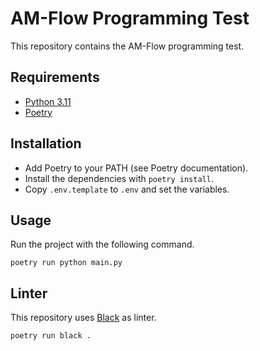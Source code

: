 # AM-Flow Programming Test

This repository contains the AM-Flow programming test.

## Requirements

- [Python 3.11](https://www.python.org/downloads/)
- [Poetry](https://python-poetry.org/docs/)

## Installation

- Add Poetry to your PATH (see Poetry documentation).
- Install the dependencies with `poetry install`.
- Copy `.env.template` to `.env` and set the variables.

## Usage

Run the project with the following command.

```
poetry run python main.py
```

## Linter

This repository uses [Black](https://github.com/psf/black) as linter.

```
poetry run black .
```
